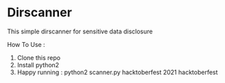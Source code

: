 # Dirscanner
This simple dirscanner for sensitive data disclosure

How To Use :
1. Clone this repo
2. Install python2
3. Happy running : python2 scanner.py
hacktoberfest 2021 hacktoberfest
